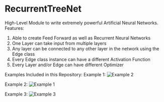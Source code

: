 # RecurrentTreeNet
High-Level Module to write extremely powerful Artificial Neural Networks.
Features:
  1) Able to create Feed Forward as well as Recurrent Neural Networks 
  2) One Layer can take input from multiple layers 
  3) Any layer can be connected to any other layer in the network using the Edge class
  4) Every Edge class instance can have a different Activation Function
  5) Every Layer and/or Edge can have different Optimizer


Examples Included in this Repository:
Example 1:
![Example 2](https://user-images.githubusercontent.com/61238534/130358360-537ea079-fd0f-4136-ba38-0293a8196eee.jpg)

Example 2:
![Example 1](https://user-images.githubusercontent.com/61238534/130358258-8fdce771-36d7-4dc2-b3fd-dece82b5c6c3.jpg)

Example 3:
![Example 3](https://user-images.githubusercontent.com/61238534/130358574-029dded8-6103-47a1-87dd-bb22fd0698f5.jpg)
